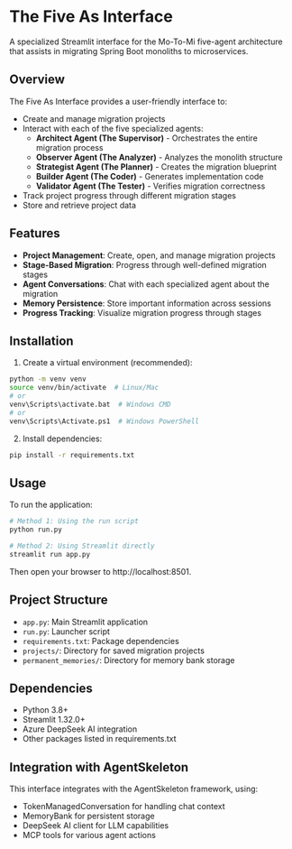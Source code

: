 # The Five As Interface

A specialized Streamlit interface for the Mo-To-Mi five-agent architecture that assists in migrating Spring Boot monoliths to microservices.

## Overview

The Five As Interface provides a user-friendly interface to:

- Create and manage migration projects
- Interact with each of the five specialized agents:
  - **Architect Agent (The Supervisor)** - Orchestrates the entire migration process
  - **Observer Agent (The Analyzer)** - Analyzes the monolith structure
  - **Strategist Agent (The Planner)** - Creates the migration blueprint
  - **Builder Agent (The Coder)** - Generates implementation code
  - **Validator Agent (The Tester)** - Verifies migration correctness
- Track project progress through different migration stages
- Store and retrieve project data

## Features

- **Project Management**: Create, open, and manage migration projects
- **Stage-Based Migration**: Progress through well-defined migration stages
- **Agent Conversations**: Chat with each specialized agent about the migration
- **Memory Persistence**: Store important information across sessions
- **Progress Tracking**: Visualize migration progress through stages

## Installation

1. Create a virtual environment (recommended):
```bash
python -m venv venv
source venv/bin/activate  # Linux/Mac
# or
venv\Scripts\activate.bat  # Windows CMD
# or
venv\Scripts\Activate.ps1  # Windows PowerShell
```

2. Install dependencies:
```bash
pip install -r requirements.txt
```

## Usage

To run the application:

```bash
# Method 1: Using the run script
python run.py

# Method 2: Using Streamlit directly
streamlit run app.py
```

Then open your browser to http://localhost:8501.

## Project Structure

- `app.py`: Main Streamlit application
- `run.py`: Launcher script
- `requirements.txt`: Package dependencies
- `projects/`: Directory for saved migration projects
- `permanent_memories/`: Directory for memory bank storage

## Dependencies

- Python 3.8+
- Streamlit 1.32.0+
- Azure DeepSeek AI integration
- Other packages listed in requirements.txt

## Integration with AgentSkeleton

This interface integrates with the AgentSkeleton framework, using:

- TokenManagedConversation for handling chat context
- MemoryBank for persistent storage
- DeepSeek AI client for LLM capabilities
- MCP tools for various agent actions 